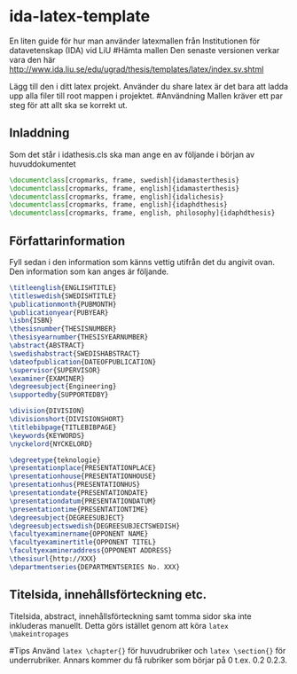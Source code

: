 # ida-latex-template
En liten guide för hur man använder latexmallen från Institutionen för datavetenskap (IDA) vid LiU
#Hämta mallen
Den senaste versionen verkar vara den här
http://www.ida.liu.se/edu/ugrad/thesis/templates/latex/index.sv.shtml

Lägg till den i ditt latex projekt. Använder du share latex är det bara att ladda upp alla filer till root mappen i projektet.
#Användning
Mallen kräver ett par steg för att allt ska se korrekt ut.
## Inladdning
Som det står i idathesis.cls ska man ange en av följande i början av huvuddokumentet
```latex
\documentclass[cropmarks, frame, swedish]{idamasterthesis}
\documentclass[cropmarks, frame, english]{idamasterthesis}
\documentclass[cropmarks, frame, english]{idalichesis}
\documentclass[cropmarks, frame, english]{idaphdthesis}
\documentclass[cropmarks, frame, english, philosophy]{idaphdthesis}
```
## Författarinformation
Fyll sedan i den information som känns vettig utifrån det du angivit ovan. Den information som kan anges är följande.
```latex
\titleenglish{ENGLISHTITLE}
\titleswedish{SWEDISHTITLE}
\publicationmonth{PUBMONTH}
\publicationyear{PUBYEAR}
\isbn{ISBN}
\thesisnumber{THESISNUMBER}
\thesisyearnumber{THESISYEARNUMBER}
\abstract{ABSTRACT}
\swedishabstract{SWEDISHABSTRACT}
\dateofpublication{DATEOFPUBLICATION}
\supervisor{SUPERVISOR}
\examiner{EXAMINER}
\degreesubject{Engineering}
\supportedby{SUPPORTEDBY}

\division{DIVISION}
\divisionshort{DIVISIONSHORT}
\titlebibpage{TITLEBIBPAGE}
\keywords{KEYWORDS}
\nyckelord{NYCKELORD}

\degreetype{teknologie}
\presentationplace{PRESENTATIONPLACE}
\presentationhouse{PRESENTATIONHOUSE}
\presentationhus{PRESENTATIONHUS}
\presentationdate{PRESENTATIONDATE}
\presentationdatum{PRESENTATIONDATUM}
\presentationtime{PRESENTATIONTIME}
\degreesubject{DEGREESUBJECT}
\degreesubjectswedish{DEGREESUBJECTSWEDISH}
\facultyexaminername{OPPONENT NAME}
\facultyexaminertitle{OPPONENT TITEL}
\facultyexamineraddress{OPPONENT ADDRESS}
\thesisurl{http://XXX}
\departmentseries{DEPARTMENTSERIES No. XXX}
```
## Titelsida, innehållsförteckning etc.
Titelsida, abstract, innehållsförteckning samt tomma sidor ska inte inkluderas manuellt. Detta görs istället genom att köra `latex \makeintropages`

#Tips
Använd `latex \chapter{}` för huvudrubriker och `latex \section{}` för underrubriker. Annars kommer du få rubriker som börjar på 0 t.ex. 0.2 0.2.3.
